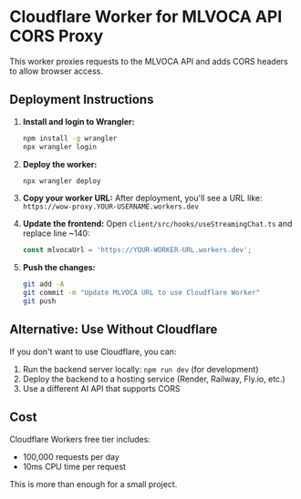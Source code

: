 # Cloudflare Worker for MLVOCA API CORS Proxy

This worker proxies requests to the MLVOCA API and adds CORS headers to allow browser access.

## Deployment Instructions

1. **Install and login to Wrangler:**
   ```bash
   npm install -g wrangler
   npx wrangler login
   ```

2. **Deploy the worker:**
   ```bash
   npx wrangler deploy
   ```

3. **Copy your worker URL:**
   After deployment, you'll see a URL like: `https://wow-proxy.YOUR-USERNAME.workers.dev`

4. **Update the frontend:**
   Open `client/src/hooks/useStreamingChat.ts` and replace line ~140:
   ```typescript
   const mlvocaUrl = 'https://YOUR-WORKER-URL.workers.dev';
   ```

5. **Push the changes:**
   ```bash
   git add -A
   git commit -m "Update MLVOCA URL to use Cloudflare Worker"
   git push
   ```

## Alternative: Use Without Cloudflare

If you don't want to use Cloudflare, you can:

1. Run the backend server locally: `npm run dev` (for development)
2. Deploy the backend to a hosting service (Render, Railway, Fly.io, etc.)
3. Use a different AI API that supports CORS

## Cost

Cloudflare Workers free tier includes:
- 100,000 requests per day
- 10ms CPU time per request

This is more than enough for a small project.
